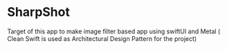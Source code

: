 # SharpShot
Target of this app to make image filter based app using swiftUI and Metal ( Clean Swift is used as Architectural Design Pattern for the project)
